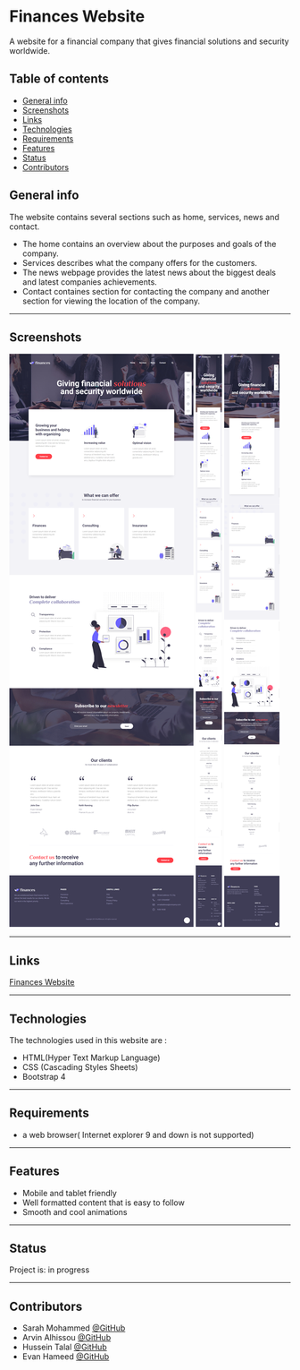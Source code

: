 # Finances Website

 A website for a financial company that gives financial solutions and security worldwide.



 ## Table of contents
* [General info](#general-info)
* [Screenshots](#screenshots)
* [Links](#link)
* [Technologies](#technologies)
* [Requirements](#requirements)
* [Features](#features)
* [Status](#status)
* [Contributors](#contributors)


## General info 

The website contains several sections such as home, services, news and contact.
* The home contains an overview about the purposes and goals of the company.
* Services describes what the company offers for the customers.
* The news webpage provides the latest news about the biggest deals and latest companies achievements.
* Contact containes section for contacting the company and another section for viewing the location of the company.

---

## Screenshots 

![Desktop view](./imgs/screenshots/desktop-view.png)
![Tablet view](./imgs/screenshots/mobile-view.png)
![Mobile view](./imgs/screenshots/tablet-view.png)


---

## Links

[Finances Website](https://jevelin.shufflehound.com/finances/#)


---
## Technologies 

The technologies used in this website are :

* HTML(Hyper Text Markup Language)
* CSS (Cascading Styles Sheets)
* Bootstrap 4

---

## Requirements 

* a web browser( Internet explorer 9 and down is not supported)

---

## Features 

* Mobile and tablet friendly
* Well formatted content that is easy to follow
* Smooth and cool animations

--- 

## Status

Project is: in progress

---

## Contributors 

- Sarah Mohammed [@GitHub](https://github.com/sara-mohammed96)
- Arvin Alhissou [@GitHub](https://github.com/Arvinalhissou)
- Hussein Talal [@GitHub](https://github.com/husseinTalal2)
- Evan Hameed [@GitHub](https://github.com/evanhameed99)

